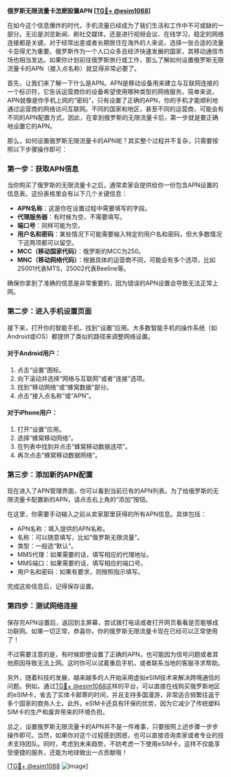 **俄罗斯无限流量卡怎麽設置APN [[TG💪+ @esim1088](https://t.me/s/esim1088)]**

在如今这个信息爆炸的时代，手机流量已经成为了我们生活和工作中不可或缺的一部分。无论是浏览新闻、刷社交媒体，还是进行视频会议、在线学习，稳定的网络连接都是关键。对于经常出差或者长期居住在海外的人来说，选择一张合适的流量卡显得尤为重要。俄罗斯作为一个人口众多且经济快速发展的国家，其移动通信市场也相当发达。如果你计划前往俄罗斯旅行或工作，那么了解如何设置俄罗斯无限流量卡的APN（接入点名称）就显得非常必要了。

首先，让我们来了解一下什么是APN。APN是移动设备用来建立与互联网连接的一个标识符，它告诉运营商你的设备希望使用哪种类型的网络服务。简单来说，APN就像是你手机上网的“密码”，只有设置了正确的APN，你的手机才能顺利地通过运营商的网络访问互联网。不同的国家和地区，甚至不同的运营商，可能会有不同的APN配置方式。因此，在拿到俄罗斯的无限流量卡后，第一步就是要正确地设置它的APN。

那么，如何设置俄罗斯无限流量卡的APN呢？其实整个过程并不复杂，只需要按照以下步骤操作即可：

### 第一步：获取APN信息
当你购买了俄罗斯的无限流量卡之后，通常卖家会提供给你一份包含APN设置的信息表。这份表格里会有以下几个关键信息：
- **APN名称**：这是你在设置过程中需要填写的字段。
- **代理服务器**：有时候为空，不需要填写。
- **端口号**：同样可能为空。
- **用户名和密码**：某些情况下可能需要输入特定的用户名和密码，但大多数情况下这两项都可以留空。
- **MCC（移动国家代码）**：俄罗斯的MCC为250。
- **MNC（移动网络代码）**：根据具体的运营商不同，可能会有多个选项，比如25001代表MTS，25002代表Beeline等。

确保你拿到了准确的信息是非常重要的，因为错误的APN设置会导致无法正常上网。

### 第二步：进入手机设置页面
接下来，打开你的智能手机，找到“设置”应用。大多数智能手机的操作系统（如Android或iOS）都提供了类似的路径来调整网络设置。

#### 对于Android用户：
1. 点击“设置”图标。
2. 向下滚动并选择“网络与互联网”或者“连接”选项。
3. 找到“移动网络”或“蜂窝数据”部分。
4. 点击“接入点名称”或“APN”。

#### 对于iPhone用户：
1. 打开“设置”应用。
2. 选择“蜂窝移动网络”。
3. 在列表中找到并点击“蜂窝移动数据选项”。
4. 再次点击“蜂窝移动数据网络”。

### 第三步：添加新的APN配置
现在进入了APN管理界面，你可以看到当前已有的APN列表。为了给俄罗斯的无限流量卡配置新的APN，请点击右上角的“添加”按钮。

在这里，你需要手动输入之前从卖家那里获得的所有APN信息。具体包括：
- APN名称：填入提供的APN名称。
- 名称：可以随意填写，比如“俄罗斯无限流量”。
- 类型：一般选“默认”。
- MMS代理：如果需要的话，填写相应的代理地址。
- MMS端口：如果需要的话，填写相应的端口号。
- 用户名和密码：如果有要求，则按照指示填写。

完成这些信息后，记得保存设置。

### 第四步：测试网络连接
保存完APN设置后，返回到主屏幕，尝试拨打电话或者打开网页看看是否能够成功联网。如果一切正常，恭喜你，你的俄罗斯无限流量卡现在已经可以正常使用了！

不过需要注意的是，有时候即使设置了正确的APN，也可能因为信号问题或者其他原因导致无法上网。这时你可以试着重启手机，或者联系当地的客服寻求帮助。

另外，随着科技的发展，越来越多的人开始采用虚拟eSIM技术来解决跨境通信的问题。例如，通过[TG💪+ @esim1088](https://t.me/s/esim1088)这样的平台，可以直接在线购买俄罗斯地区的eSIM卡，省去了实体卡邮寄的时间，并且支持多国漫游，非常适合频繁往返于多个国家的商务人士。此外，eSIM卡还具有环保的优势，因为它减少了传统塑料SIM卡的生产和废弃带来的环境负担。

总之，设置俄罗斯无限流量卡的APN并不是一件难事，只要按照上述步骤一步步操作即可。当然，如果你对这个过程感到困惑，也可以直接咨询卖家或者专业的技术支持团队。同时，考虑到未来趋势，不妨考虑一下使用eSIM卡，这样不仅能享受便捷的服务，还能为地球做出一点贡献哦！

[[TG💪+ @esim1088](https://t.me/s/esim1088) ![Image](https://i.postimg.cc/4NQfJmqS/Snipaste-2025-05-13-00-14-12.png)]